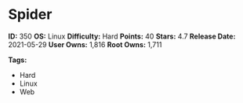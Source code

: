 # Spider

**ID:** 350
**OS:** Linux
**Difficulty:** Hard
**Points:** 40
**Stars:** 4.7
**Release Date:** 2021-05-29
**User Owns:** 1,816
**Root Owns:** 1,711

**Tags:**
- Hard
- Linux
- Web

